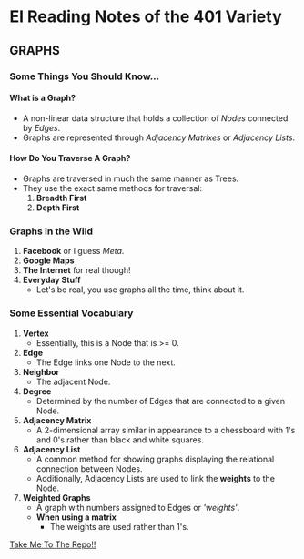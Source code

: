# **El Reading Notes of the 401 Variety**

## **GRAPHS**

### **Some Things You Should Know...**

#### **What is a Graph?**

- A non-linear data structure that holds a collection of *Nodes* connected by *Edges*.
- Graphs are represented through *Adjacency Matrixes* or *Adjacency Lists*.

#### **How Do You Traverse A Graph?**

- Graphs are traversed in much the same manner as Trees.
- They use the exact same methods for traversal:
  1. **Breadth First**
  2. **Depth First**

### **Graphs in the Wild**

1. **Facebook** or I guess *Meta*.
2. **Google Maps**
3. **The Internet** for real though!
4. **Everyday Stuff**
   - Let's be real, you use graphs all the time, think about it.

### **Some Essential Vocabulary**

1. **Vertex**
   - Essentially, this is a Node that is >= 0.
2. **Edge**
   - The Edge links one Node to the next.
3. **Neighbor**
   - The adjacent Node.
4. **Degree**
   - Determined by the number of Edges that are connected to a given Node.
5. **Adjacency Matrix**
   - A 2-dimensional array similar in appearance to a chessboard with 1's and 0's rather than black and white squares.
6. **Adjacency List**
   - A common method for showing graphs displaying the relational connection between Nodes.
   - Additionally, Adjacency Lists are used to link the **weights** to the Node.
7. **Weighted Graphs**
   - A graph with numbers assigned to Edges or *'weights'*.
   - **When using a matrix**
     - The weights are used rather than 1's.

 <a href="#top">Take Me To The Repo!!</a>
